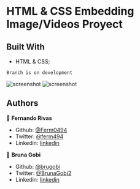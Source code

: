 # HTML & CSS Embedding Image/Videos Proyect

## Built With

- HTML & CSS; 

```Branch is on development```

![screenshot](./assets/images/first.png)
![screenshot](./assets/images/second.png)

## Authors

👤 **Fernando Rivas**

- Github: [@Ferm0494](https://github.com/Ferm0494)
- Twitter: [@ferm494](https://twitter.com/ferm494)
- Linkedin: [linkedin](https://www.linkedin.com/in/fernando-rivas-5bbb41147/)
 
 👤 **Bruna Gobi**

 - Github: [@brugobi](https://github.com/brugobi)
- Twitter: [@BrunaGobi2](https://twitter.com/BrunaGobi2)
- Linkedin: [linkedin](https://www.linkedin.com/in/bruna-gobi-08854760/)


